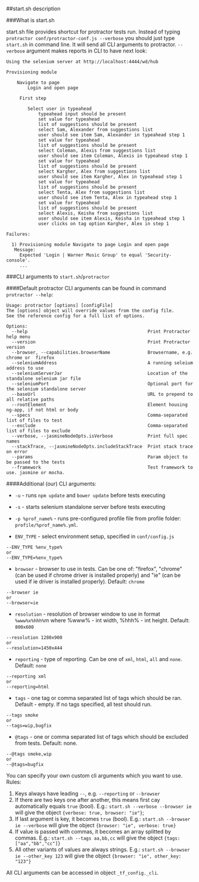 ##start.sh description

###What is start.sh

start.sh file provides shortcut for protractor tests run.
Instead of typing `protractor conf/protractor-conf.js --verbose` you should just type `start.sh` in command line. It will send all CLI arguments to protractor.
`--verbose` argument makes reports in CLI to have next look:

```Shell
Using the selenium server at http://localhost:4444/wd/hub

Provisioning module

    Navigate to page
        Login and open page

     First step

        Select user in typeahead
            typeahead input should be present
            set value for typeahead
            list of suggestions should be present
            select Sam, Alexander from suggestions list
            user should see item Sam, Alexander in typeahead step 1
            set value for typeahead
            list of suggestions should be present
            select Coleman, Alexis from suggestions list
            user should see item Coleman, Alexis in typeahead step 1
            set value for typeahead
            list of suggestions should be present
            select Kargher, Alex from suggestions list
            user should see item Kargher, Alex in typeahead step 1
            set value for typeahead
            list of suggestions should be present
            select Tenta, Alex from suggestions list
            user should see item Tenta, Alex in typeahead step 1
            set value for typeahead
            list of suggestions should be present
            select Alexis, Keisha from suggestions list
            user should see item Alexis, Keisha in typeahead step 1
            user clicks on tag option Kargher, Alex in step 1

Failures:

  1) Provisioning module Navigate to page Login and open page
   Message:
     Expected 'Login | Warner Music Group' to equal 'Security-console'.
     ...
```

###CLI arguments to `start.sh`/`protractor`

####Default protractor CLI arguments can be found in command `protractor --help`:
```Shell
Usage: protractor [options] [configFile]
The [options] object will override values from the config file.
See the reference config for a full list of options.

Options:
  --help                                             Print Protractor help menu
  --version                                          Print Protractor version
  --browser, --capabilities.browserName              Browsername, e.g. chrome or  firefox
  --seleniumAddress                                  A running seleium address to use
  --seleniumServerJar                                Location of the standalone selenium jar file
  --seleniumPort                                     Optional port for the selenium standalone server
  --baseUrl                                          URL to prepend to all relative paths
  --rootElement                                      Element housing ng-app, if not html or body
  --specs                                            Comma-separated list of files to test
  --exclude                                          Comma-separated list of files to exclude
  --verbose, --jasmineNodeOpts.isVerbose             Print full spec names
  --stackTrace, --jasmineNodeOpts.includeStackTrace  Print stack trace on error 
  --params                                           Param object to be passed to the tests
  --framework                                        Test framework to use. jasmine or mocha.
```

####Additional (our) CLI arguments:

* `-u` - runs `npm update` and `bower update` before tests executing
* `-s` - starts selenium standalone server before tests executing
* `-p %prof_name%` - runs pre-configured profile file from profile folder: `profile/%prof_name%.yml`.

* `ENV_TYPE` - select environment setup, specified in `conf/config.js`

```Shell
--ENV_TYPE %env_type%
or
--ENV_TYPE=%env_type%
```

* `browser` - browser to use in tests. Can be one of: "firefox", "chrome" (can be used if chrome driver is installed properly) and "ie" (can be used if ie driver is installed properly). Default: `chrome`

```Shell
--browser ie
or
--browser=ie
```

* `resolution` - resolution of browser window to use in format `%www%x%hhh%`m where %www% - int width, %hhh% - int height. Default: `800x600`

```Shell
--resolution 1280x900
or
--resolution=1450x444
```

* `reporting` - type of reporting. Can be one of `xml`, `html`, `all` and `none`. Default: `none`

```Shell
--reporting xml
or
--reporting=html
```

* `tags` - one tag or comma separated list of tags which should be ran. Default - empty. If no tags specified, all test should run.

```Shell
--tags smoke
or
--tags=wip,bugfix
```

* `@tags` - one or comma separated list of tags which should be excluded from tests. Default: none.

```Shell
--@tags smoke,wip
or
--@tags=bugfix
```


You can specify your own custom cli arguments which you want to use. 
Rules:

1. Keys always have leading `--`, e.g. `--reporting` or `--browser`
2. If there are two keys one after another, this means first cay automatically equals `true` (bool).
E.g.: `start.sh --verbose --browser ie` will give the object `{verbose: true, browser: "ie"}`;
3. If last argument is key, it becomes `true` (bool).
E.g.: `start.sh --browser ie --verbose` will give the object `{browser: "ie", verbose: true}`
4. If value is passed with commas, it becomes an array splitted by commas.
E.g.: `start.sh --tags aa,bb,cc` will give the object `{tags: ["aa","bb","cc"]}`
5. All other variants of values are always strings. 
E.g.: `start.sh --browser ie --other_key 123` will give the object `{browser: "ie", other_key: "123"}`

All CLI arguments can be accessed in object `_tf_config._cli`.
